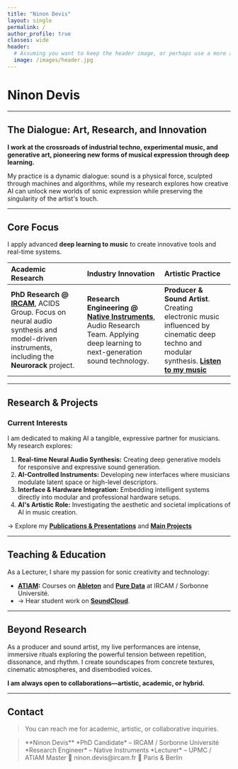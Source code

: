 ```yaml
---
title: "Ninon Devis"
layout: single
permalink: /
author_profile: true
classes: wide
header:
  # Assuming you want to keep the header image, or perhaps use a more artistic one.
  image: /images/header.jpg 
---
```


# Ninon Devis

<hr>

## The Dialogue: Art, Research, and Innovation

**I work at the crossroads of industrial techno, experimental music, and generative art, pioneering new forms of musical expression through deep learning.**

My practice is a dynamic dialogue: sound is a physical force, sculpted through machines and algorithms, while my research explores how creative AI can unlock new worlds of sonic expression while preserving the singularity of the artist's touch.

---

## Core Focus

I apply advanced **deep learning to music** to create innovative tools and real-time systems.

| **Academic Research** | **Industry Innovation** | **Artistic Practice** |
| :--- | :--- | :--- |
| **PhD Research @ [IRCAM](http://www.ircam.fr)**, ACIDS Group. Focus on neural audio synthesis and model-driven instruments, including the **Neurorack** project. | **Research Engineering @ [Native Instruments](https://www.native-instruments.com/en/)**, Audio Research Team. Applying deep learning to next-generation sound technology. | **Producer & Sound Artist**. Creating electronic music influenced by cinematic deep techno and modular synthesis. **[Listen to my music](#beyond-research)** |

---

## Research & Projects

### Current Interests

I am dedicated to making AI a tangible, expressive partner for musicians. My research explores:

1.  **Real-time Neural Audio Synthesis:** Creating deep generative models for responsive and expressive sound generation.
2.  **AI-Controlled Instruments:** Developing new interfaces where musicians modulate latent space or high-level descriptors.
3.  **Interface & Hardware Integration:** Embedding intelligent systems directly into modular and professional hardware setups.
4.  **AI's Artistic Role:** Investigating the aesthetic and societal implications of AI in music creation.

→ Explore my **[Publications & Presentations](/publications/)** and **[Main Projects](/projects/)**

---

## Teaching & Education

As a Lecturer, I share my passion for sonic creativity and technology:

* **[ATIAM](http://atiam.ircam.fr):** Courses on **[Ableton](/teaching/ableton/)** and **[Pure Data](/teaching/puredata/)** at IRCAM / Sorbonne Université.
* → Hear student work on **[SoundCloud](https://soundcloud.com/atiam-ircam/sets)**.

---

## Beyond Research

As a producer and sound artist, my live performances are intense, immersive rituals exploring the powerful tension between repetition, dissonance, and rhythm. I create soundscapes from concrete textures, cinematic atmospheres, and disembodied voices.

**I am always open to collaborations—artistic, academic, or hybrid.**

---

## Contact

> You can reach me for academic, artistic, or collaborative inquiries.
<blockquote class="contact">
**Ninon Devis** *PhD Candidate* – IRCAM / Sorbonne Université  
*Research Engineer* – Native Instruments  
*Lecturer* – UPMC / ATIAM Master  
📧 ninon.devis@ircam.fr  
📍 Paris & Berlin  
</blockquote>
